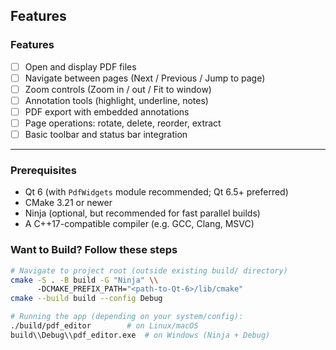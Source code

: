 ##  Features

### Features
- [ ] Open and display PDF files
- [ ] Navigate between pages (Next / Previous / Jump to page)
- [ ] Zoom controls (Zoom in / out / Fit to window)
- [ ] Annotation tools (highlight, underline, notes)
- [ ] PDF export with embedded annotations
- [ ] Page operations: rotate, delete, reorder, extract
- [ ] Basic toolbar and status bar integration

---
### Prerequisites
- Qt 6 (with `PdfWidgets` module recommended; Qt 6.5+ preferred)
- CMake 3.21 or newer
- Ninja (optional, but recommended for fast parallel builds)
- A C++17-compatible compiler (e.g. GCC, Clang, MSVC)

### Want to Build? Follow these steps

```bash
# Navigate to project root (outside existing build/ directory)
cmake -S . -B build -G "Ninja" \\
      -DCMAKE_PREFIX_PATH="<path-to-Qt-6>/lib/cmake"
cmake --build build --config Debug

# Running the app (depending on your system/config):
./build/pdf_editor        # on Linux/macOS
build\\Debug\\pdf_editor.exe  # on Windows (Ninja + Debug)
